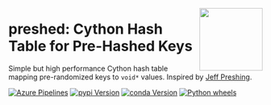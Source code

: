 <a href="https://explosion.ai"><img src="https://explosion.ai/assets/img/logo.svg" width="125" height="125" align="right" /></a>

# preshed: Cython Hash Table for Pre-Hashed Keys

Simple but high performance Cython hash table mapping pre-randomized keys to `void*` values. Inspired by [Jeff Preshing](http://preshing.com/20130107/this-hash-table-is-faster-than-a-judy-array/).

[![Azure Pipelines](https://img.shields.io/azure-devops/build/explosion-ai/public/3/master.svg?logo=azure-pipelines&style=flat-square)](https://dev.azure.com/explosion-ai/public/_build?definitionId=3)
[![pypi Version](https://img.shields.io/pypi/v/preshed.svg?style=flat-square&logo=pypi&logoColor=white)](https://pypi.python.org/pypi/preshed)
[![conda Version](https://img.shields.io/conda/vn/conda-forge/preshed.svg?style=flat-square&logo=conda-forge&logoColor=white)](https://anaconda.org/conda-forge/preshed)
[![Python wheels](https://img.shields.io/badge/wheels-%E2%9C%93-4c1.svg?longCache=true&style=flat-square&logo=python&logoColor=white)](https://github.com/explosion/wheelwright/releases)
